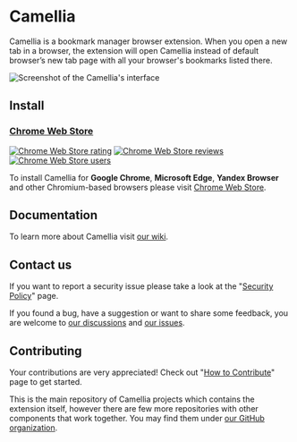 # Camellia

Camellia is a bookmark manager browser extension. When you open a new tab in a browser, the extension will open Camellia instead of default browser’s new tab page with all your browser's bookmarks listed there.

![Screenshot of the Camellia's interface](https://github.com/camellia-app/camellia/assets/12474739/6c8ff946-5b08-4d20-8f31-9987900b78a3)

## Install

### [Chrome Web Store](https://chrome.google.com/webstore/detail/mamdkoclkocaejomjcaldmlgfgkgalnl)

[![Chrome Web Store rating](https://img.shields.io/chrome-web-store/rating/mamdkoclkocaejomjcaldmlgfgkgalnl?label=Rating)](https://chrome.google.com/webstore/detail/mamdkoclkocaejomjcaldmlgfgkgalnl) [![Chrome Web Store reviews](https://img.shields.io/chrome-web-store/rating-count/mamdkoclkocaejomjcaldmlgfgkgalnl?label=Reviews)](https://chrome.google.com/webstore/detail/mamdkoclkocaejomjcaldmlgfgkgalnl) [![Chrome Web Store users](https://img.shields.io/chrome-web-store/users/mamdkoclkocaejomjcaldmlgfgkgalnl?label=Users)](https://chrome.google.com/webstore/detail/mamdkoclkocaejomjcaldmlgfgkgalnl)

To install Camellia for **Google Chrome**, **Microsoft Edge**, **Yandex Browser** and other Chromium-based browsers please visit [Chrome Web Store](https://chrome.google.com/webstore/detail/mamdkoclkocaejomjcaldmlgfgkgalnl).

## Documentation

To learn more about Camellia visit [our wiki](https://github.com/camellia-app/camellia/wiki).

## Contact us

If you want to report a security issue please take a look at the "[Security Policy](https://github.com/camellia-app/camellia/wiki/Security-Policy)" page.

If you found a bug, have a suggestion or want to share some feedback, you are welcome to [our discussions](https://github.com/camellia-app/camellia/discussions) and [our issues](https://github.com/camellia-app/camellia/issues).

## Contributing

Your contributions are very appreciated! Check out "[How to Contribute](https://github.com/camellia-app/camellia/wiki/How-to-Contribute)" page to get started.

This is the main repository of Camellia projects which contains the extension itself, however there are few more repositories with other components that work together. You may find them under [our GitHub organization](https://github.com/camellia-app).
